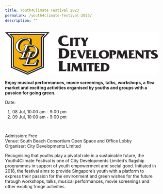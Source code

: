 ```yaml
---
title: Youth4Climate Festival 2023
permalink: /youth4climate-festival-2023/
description: ""
---
```

![](/images/Events/question%20110%20-%20cdl%20logo%20(high%20res).jpg)

**Enjoy musical performances, movie screenings, talks, workshops, a flea market and exciting activities organised by youths and groups with a passion for going green.**

Date: <br>
1. 08 Jul, 10:00 am - 9:00 pm
2. 09 Jul, 10:00 am - 9:00 pm
<br>

Admission: Free<br>
Venue: South Beach Consortium Open Space and Office Lobby<br>
Organiser: City Developments Limited 

Recognising that youths play a pivotal role in a sustainable future, the Youth4Climate Festival is one of City Developments Limited’s flagship programmes in support of youth empowerment and social good. Initiated in 2018, the festival aims to provide Singapore’s youth with a platform to express their passion for the environment and green wishes for the future through workshops, talks, musical performances, movie screenings and other exciting fringe activities.

<!--
<a href="https://cdlsustainability.com/climate-action/youth4climate/" class="btn-link">
	<img src="/images/gogreensg_website-32.png">
</a>
-->

<style>
	.btn-link {
		display: inline-block;
	}
	
	a.btn-link[target="_blank"]:after {
		display: none;
	}
	
	.btn-link > img {
		width: 100%;
	}
</style>